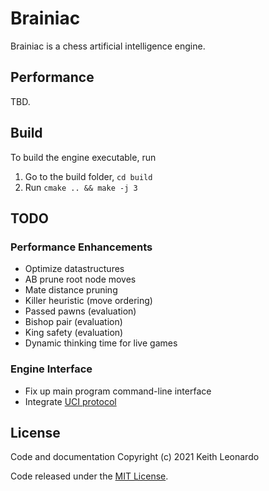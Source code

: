# Brainiac

Brainiac is a chess artificial intelligence engine.

## Performance

TBD.

## Build

To build the engine executable, run

1. Go to the build folder, `cd build`
2. Run `cmake .. && make -j 3`

## TODO

### Performance Enhancements

- Optimize datastructures
- AB prune root node moves
- Mate distance pruning
- Killer heuristic (move ordering)
- Passed pawns (evaluation)
- Bishop pair (evaluation)
- King safety (evaluation)
- Dynamic thinking time for live games

### Engine Interface

- Fix up main program command-line interface
- Integrate [UCI protocol](http://wbec-ridderkerk.nl/html/UCIProtocol.html)

## License

Code and documentation Copyright (c) 2021 Keith Leonardo

Code released under the [MIT License](https://choosealicense.com/licenses/mit/).
